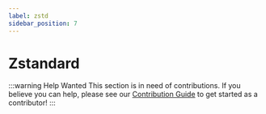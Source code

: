 ```yaml
---
label: zstd
sidebar_position: 7
---
```


# Zstandard

:::warning Help Wanted
This section is in need of contributions. If you believe you can help, please see our [Contribution Guide](../docs/contribution-guide.md) to get started as a contributor!
:::